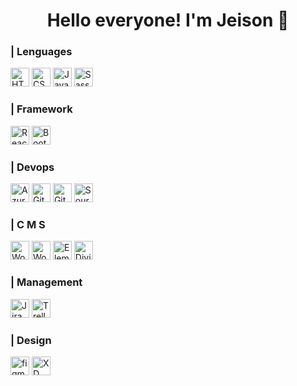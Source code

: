 
<h1 align="center">Hello everyone! I'm Jeison 👋</h1>

<h3 align="left"> | Lenguages</h3>
<p align="left">
      <img
      src="https://cdn-icons-png.flaticon.com/512/1051/1051277.png"
      alt="HTML"
      width="30"
      height="30 "
      />
      <img
      src="https://cdn-icons-png.flaticon.com/512/732/732190.png"
      alt="CSS"
      width="30"
      height="30"
      />
      <img
      src="https://cdn.worldvectorlogo.com/logos/javascript-1.svg"
      alt="JavaScript"
      width="30"
      height="30"
      />
      <img
        src="https://www.vectorlogo.zone/logos/sass-lang/sass-lang-icon.svg"
        alt="Sass"
        width="30"
        height="30"
      />
</p>
<h3 align="left"> | Framework</h3>
 <p align="left">
<img
  src="https://cdn.worldvectorlogo.com/logos/react-2.svg"
  alt="React"
  width="30"
  height="30"
/>
<img
  src="https://cdn-icons-png.flaticon.com/512/5968/5968672.png"
  alt="Bootstrap"
  width="30"
  height="30"
/>
</p>
<h3 align="left"> | Devops</h3>
 <p align="left">
<img
  src="https://www.vectorlogo.zone/logos/microsoft_azure/microsoft_azure-icon.svg"
  alt="Azure"
  width="30"
  height="30"
/>   <img
  src="https://www.vectorlogo.zone/logos/git-scm/git-scm-icon.svg"
  alt="Git"
  width="30"
  height="30"
/>
<img
  src="https://cdn.iconscout.com/icon/free/png-256/developer-tool-1889493-1597553.png"
  alt="GitHub"
  width="30"
  height="30"
/>
<img
  src="https://cdn.iconscout.com/icon/free/png-256/sourcetree-3521724-2945168.png"
  alt="SourceTree"
  width="30"
  height="30"
/>

</P>
<h3 align="left"> | C M S</h3>
 <p align="left">
<img
  src="https://cdn.worldvectorlogo.com/logos/wordpress-icon-1.svg"
  alt="Wordpress"
  width="30"
  height="30"
/>   <img
  src="https://cdn.worldvectorlogo.com/logos/woocommerce.svg"
  alt="WooCommerce"
  width="30"
  height="30"
/>   <img
  src="https://cdn-icons-png.flaticon.com/512/5968/5968699.png"
  alt="Elementor"
  width="30"
  height="30"
/>
<img
  src="https://www.cursowp-online.com//wp-content/uploads/2019/09/logo-divi-512px.png"
  alt="Divi"
  width="30"
  height="30"
/>
</p>
<h3 align="left"> | Management</h3>
 <p align="left">
<img
  src="https://cdn.worldvectorlogo.com/logos/jira-3.svg"
  alt="Jira"
  width="30"
  height="30"
/>   <img
  src="https://cdn.worldvectorlogo.com/logos/trello.svg"
  alt="Trello"
  width="30"
  height="30"
/>
</p>
<h3 align="left"> | Design</h3>
 <p align="left">
<img
  src="https://www.vectorlogo.zone/logos/figma/figma-icon.svg"
  alt="figma"
  width="30"
  height="30"
/>   <img
  src="https://cdn.worldvectorlogo.com/logos/adobe-xd-2.svg"
  alt="XD"
  width="30"
  height="30"
/>
</p>
